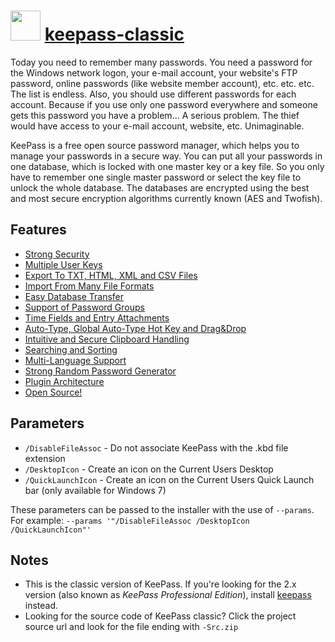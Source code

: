 # <img src="https://cdn.jsdelivr.net/gh/chocolatey-community/chocolatey-packages@edba4a5849ff756e767cba86641bea97ff5721fe/icons/keepass.svg" width="48" height="48"/> [keepass-classic](https://chocolatey.org/packages/keepass-classic)


Today you need to remember many passwords. You need a password for the Windows network logon, your e-mail account, your website's FTP password, online passwords (like website member account), etc. etc. etc. The list is endless. Also, you should use different passwords for each account. Because if you use only one password everywhere and someone gets this password you have a problem... A serious problem. The thief would have access to your e-mail account, website, etc. Unimaginable.

KeePass is a free open source password manager, which helps you to manage your passwords in a secure way. You can put all your passwords in one database, which is locked with one master key or a key file. So you only have to remember one single master password or select the key file to unlock the whole database. The databases are encrypted using the best and most secure encryption algorithms currently known (AES and Twofish).

## Features
- [Strong Security](http://keepass.info/features.html#lnksec)
- [Multiple User Keys](http://keepass.info/features.html#lnkkeys)
- [Export To TXT, HTML, XML and CSV Files](http://keepass.info/features.html#lnkexp)
- [Import From Many File Formats](http://keepass.info/features.html#lnkimp)
- [Easy Database Transfer](http://keepass.info/features.html#lnktrans)
- [Support of Password Groups](http://keepass.info/features.html#lnkgroups)
- [Time Fields and Entry Attachments](http://keepass.info/features.html#lnktimes)
- [Auto-Type, Global Auto-Type Hot Key and Drag&Drop](http://keepass.info/features.html#lnkdragdrop)
- [Intuitive and Secure Clipboard Handling](http://keepass.info/features.html#lnkclipboard)
- [Searching and Sorting](http://keepass.info/features.html#lnksearch)
- [Multi-Language Support](http://keepass.info/features.html#lnkmultilang)
- [Strong Random Password Generator](http://keepass.info/features.html#lnkrandgen)
- [Plugin Architecture](http://keepass.info/features.html#lnkplugins)
- [Open Source!](http://keepass.info/features.html#lnkopensrc)

## Parameters
- `/DisableFileAssoc` - Do not associate KeePass with the .kbd file extension
- `/DesktopIcon` - Create an icon on the Current Users Desktop
- `/QuickLaunchIcon` - Create an icon on the Current Users Quick Launch bar (only available for Windows 7)

These parameters can be passed to the installer with the use of `--params`.
For example: `--params '"/DisableFileAssoc /DesktopIcon /QuickLaunchIcon"'`

## Notes
- This is the classic version of KeePass. If you're looking for the 2.x version (also known as *KeePass Professional Edition*), install [keepass](/packages/keepass) instead.
- Looking for the source code of KeePass classic? Click the project source url and look for the file ending with `-Src.zip`


